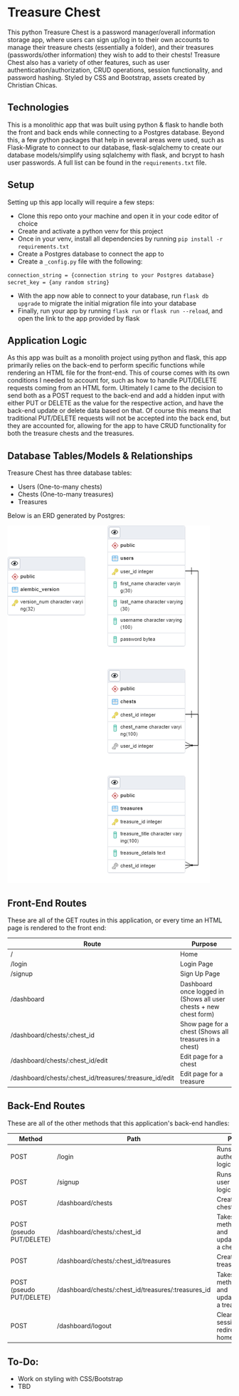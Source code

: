 # Treasure Chest
This python Treasure Chest is a password manager/overall information storage app, where users can sign up/log in to their own accounts to manage their treasure chests 
(essentially a folder), and their treasures (passwords/other information) they wish to add to their chests! Treasure Chest also has a variety of other features, such as
user authentication/authorization, CRUD operations, session functionality, and password hashing. Styled by CSS and Bootstrap, assets created by Christian Chicas.

## Technologies
This is a monolithic app that was built using python & flask to handle both the front and back ends while connecting to a Postgres database. 
Beyond this, a few python packages that help in several areas were used, such as Flask-Migrate to connect to our database, flask-sqlalchemy to create our database
models/simplify using sqlalchemy with flask, and bcrypt to hash user passwords. A full list can be found in the `requirements.txt` file.

## Setup
Setting up this app locally will require a few steps:
- Clone this repo onto your machine and open it in your code editor of choice
- Create and activate a python venv for this project
- Once in your venv, install all dependencies by running `pip install -r requirements.txt`
- Create a Postgres database to connect the app to
- Create a `_config.py` file with the following:
```
connection_string = {connection string to your Postgres database}
secret_key = {any random string}
```
- With the app now able to connect to your database, run `flask db upgrade` to migrate the initial migration file into your database
- Finally, run your app by running `flask run` or `flask run --reload`, and open the link to the app provided by flask

## Application Logic
As this app was built as a monolith project using python and flask, this app primarily relies on the back-end to perform specific functions while rendering an HTML file for the 
front-end. This of course comes with its own conditions I needed to account for, such as how to handle PUT/DELETE requests coming from an HTML form. Ultimately I came to the decision 
to send both as a POST request to the back-end and add a hidden input with either PUT or DELETE as the value for the respective action, and have the back-end update or delete data
based on that. Of course this means that traditional PUT/DELETE requests will not be accepted into the back end, but they are accounted for, allowing for the app to have CRUD
functionality for both the treasure chests and the treasures.

## Database Tables/Models & Relationships
Treasure Chest has three database tables:
- Users (One-to-many chests)
- Chests (One-to-many treasures)
- Treasures

Below is an ERD generated by Postgres:

![Database ERD](/documentation/Database%20ERD.png)

## Front-End Routes
These are all of the GET routes in this application, or every time an HTML page is rendered to the front end:

| Route | Purpose |
| ----- | ----- |
| / | Home |
| /login | Login Page |
| /signup | Sign Up Page |
| /dashboard | Dashboard once logged in (Shows all user chests + new chest form) |
| /dashboard/chests/:chest_id | Show page for a chest (Shows all treasures in a chest) |
| /dashboard/chests/:chest_id/edit | Edit page for a chest |
| /dashboard/chests/:chest_id/treasures/:treasure_id/edit | Edit page for a treasure |

## Back-End Routes
These are all of the other methods that this application's back-end handles:

| Method | Path | Purpose |
| ----- | ------ | ------ |
| POST | /login | Runs user authentication logic |
| POST | /signup | Runs first time user signup logic |
| POST | /dashboard/chests | Creates a new chest |
| POST (pseudo PUT/DELETE) | /dashboard/chests/:chest_id | Takes in method sent and updates/deletes a chest |
| POST | /dashboard/chests/:chest_id/treasures | Creates a new treasure |
| POST (pseudo PUT/DELETE) | /dashboard/chests/:chest_id/treasures/:treasures_id | Takes in method sent and updates/deletes a treasure |
| POST | /dashboard/logout | Clears user session and redirects to home |

## To-Do:
- Work on styling with CSS/Bootstrap
- TBD